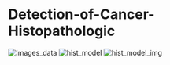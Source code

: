 # Detection-of-Cancer-Histopathologic


![images_data](https://github.com/Muhannad0101/Detection-of-Cancer-Histopathologic/assets/102443619/e5aedc86-c1a0-4845-856c-b94b55e7a54a)
![hist_model](https://github.com/Muhannad0101/Detection-of-Cancer-Histopathologic/assets/102443619/49f93519-b325-4dab-9cd5-f05094437bfe)
![hist_model_img](https://github.com/Muhannad0101/Detection-of-Cancer-Histopathologic/assets/102443619/740ae502-7d05-42f3-874a-6fcf8a6240b4)
